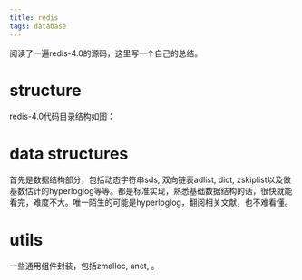 ```yaml
---
title: redis
tags: database
---
```


阅读了一遍redis-4.0的源码，这里写一个自己的总结。

# structure

redis-4.0代码目录结构如图：

# data structures

首先是数据结构部分，包括动态字符串sds, 双向链表adlist, dict, zskiplist以及做基数估计的hyperloglog等等。都是标准实现，熟悉基础数据结构的话，很快就能看完，难度不大。唯一陌生的可能是hyperloglog，翻阅相关文献，也不难看懂。

# utils

一些通用组件封装，包括zmalloc, anet, 。
